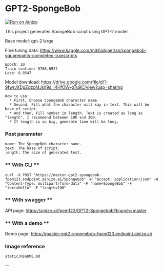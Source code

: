 # GPT2-SpongeBob

[![Run on Ainize](https://ainize.ai/images/run_on_ainize_button.svg)](https://ainize.web.app/redirect?git_repo=https://github.com/fpem123/GPT2-Spongebob)

This project generates SpongeBob script using GPT-2 model.

Base model: gpt-2 large

Fine tuning data: https://www.kaggle.com/mikhailgaerlan/spongebob-squarepants-completed-transcripts

    Epoch: 20
    Train runtime: 5768.6922
    Loss: 0.0547

Model download: https://drive.google.com/file/d/1-9fwrJXDpZdzcMJsn9s_I4HfOW-gTu9C/view?usp=sharing

    How to use:
      * First, Choose SpongeBob character name.
      * Second, Fill what the character will say in text. This will be base of script.
      * And then, Fill number in length. Text is created as long as "length". I recommend between 100 and 300.
      * If length is so big, generate time will be long.


### Post parameter
    
    name: The SpongeBob character name.
    text: The base of script.
    length: The size of generated text.

### ** With CLI **

    curl -X POST "https://master-gpt2-spongebob-fpem123.endpoint.ainize.ai/SpongeBob" -H "accept: application/json" -H "Content-Type: multipart/form-data" -F "name=SpongeBob" -F "text=Hello" -F "length=100"

### ** With swagger **

API page: https://ainize.ai/fpem123/GPT2-Spongebob?branch=master

### ** With a demo **

Demo page: https://master-gpt2-spongebob-fpem123.endpoint.ainize.ai/

### Image reference

    static/README.md

--